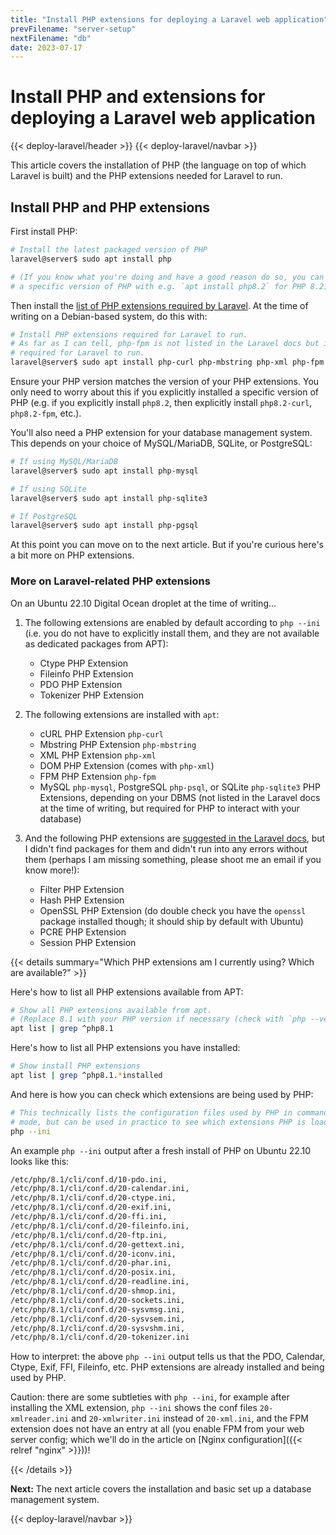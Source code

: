 ```yaml
---
title: "Install PHP extensions for deploying a Laravel web application"
prevFilename: "server-setup"
nextFilename: "db"
date: 2023-07-17
---
```


# Install PHP and extensions for deploying a Laravel web application

{{< deploy-laravel/header >}}
{{< deploy-laravel/navbar >}}

This article covers the installation of PHP (the language on top of which Laravel is built) and the PHP extensions needed for Laravel to run.

## Install PHP and PHP extensions

First install PHP:

```bash
# Install the latest packaged version of PHP
laravel@server$ sudo apt install php

# (If you know what you're doing and have a good reason do so, you can install
# a specific version of PHP with e.g. `apt install php8.2` for PHP 8.2)
```

Then install the [list of PHP extensions required by Laravel](https://laravel.com/docs/10.x/deployment#server-requirements).
At the time of writing on a Debian-based system, do this with:

```bash
# Install PHP extensions required for Laravel to run.
# As far as I can tell, php-fpm is not listed in the Laravel docs but is still
# required for Laravel to run.
laravel@server$ sudo apt install php-curl php-mbstring php-xml php-fpm
```

Ensure your PHP version matches the version of your PHP extensions.
You only need to worry about this if you explicitly installed a specific version of PHP (e.g. if you explicitly install `php8.2`, then explicitly install `php8.2-curl`, `php8.2-fpm`, etc.).

You'll also need a PHP extension for your database management system.
This depends on your choice of MySQL/MariaDB, SQLite, or PostgreSQL:

```bash
# If using MySQL/MariaDB
laravel@server$ sudo apt install php-mysql

# If using SQLite
laravel@server$ sudo apt install php-sqlite3

# If PostgreSQL
laravel@server$ sudo apt install php-pgsql
```


At this point you can move on to the next article.
But if you're curious here's a bit more on PHP extensions.

### More on Laravel-related PHP extensions

On an Ubuntu 22.10 Digital Ocean droplet at the time of writing...

1. The following extensions are enabled by default according to `php --ini` (i.e. you do not have to explicitly install them, and they are not available as dedicated packages from APT):

   - Ctype PHP Extension
   - Fileinfo PHP Extension
   - PDO PHP Extension
   - Tokenizer PHP Extension
 
1. The following extensions are installed with `apt`:
 
   - cURL PHP Extension `php-curl`
   - Mbstring PHP Extension `php-mbstring`
   - XML PHP Extension `php-xml`
   - DOM PHP Extension (comes with `php-xml`)
   - FPM PHP Extension `php-fpm`
   - MySQL `php-mysql`, PostgreSQL `php-psql`, or SQLite `php-sqlite3` PHP Extensions, depending on your DBMS (not listed in the Laravel docs at the time of writing, but required for PHP to interact with your database)

1. And the following PHP extensions are [suggested in the Laravel docs](https://laravel.com/docs/10.x/deployment#server-requirements), but I didn't find packages for them and didn't run into any errors without them (perhaps I am missing something, please shoot me an email if you know more!):
 
   - Filter PHP Extension
   - Hash PHP Extension
   - OpenSSL PHP Extension (do double check you have the `openssl` package installed though; it should ship by default with Ubuntu)
   - PCRE PHP Extension
   - Session PHP Extension

{{< details summary="Which PHP extensions am I currently using? Which are available?" >}}

Here's how to list all PHP extensions available from APT:

```bash
# Show all PHP extensions available from apt.
# (Replace 8.1 with your PHP version if necessary (check with `php --version`)).
apt list | grep ^php8.1
```

Here's how to list all PHP extensions you have installed:

```bash
# Show install PHP extensions 
apt list | grep ^php8.1.*installed
```

And here is how you can check which extensions are being used by PHP:

```bash
# This technically lists the configuration files used by PHP in command line
# mode, but can be used in practice to see which extensions PHP is loading.
php --ini
```

An example `php --ini` output after a fresh install of PHP on Ubuntu 22.10 looks like this:

```txt
/etc/php/8.1/cli/conf.d/10-pdo.ini,
/etc/php/8.1/cli/conf.d/20-calendar.ini,
/etc/php/8.1/cli/conf.d/20-ctype.ini,
/etc/php/8.1/cli/conf.d/20-exif.ini,
/etc/php/8.1/cli/conf.d/20-ffi.ini,
/etc/php/8.1/cli/conf.d/20-fileinfo.ini,
/etc/php/8.1/cli/conf.d/20-ftp.ini,
/etc/php/8.1/cli/conf.d/20-gettext.ini,
/etc/php/8.1/cli/conf.d/20-iconv.ini,
/etc/php/8.1/cli/conf.d/20-phar.ini,
/etc/php/8.1/cli/conf.d/20-posix.ini,
/etc/php/8.1/cli/conf.d/20-readline.ini,
/etc/php/8.1/cli/conf.d/20-shmop.ini,
/etc/php/8.1/cli/conf.d/20-sockets.ini,
/etc/php/8.1/cli/conf.d/20-sysvmsg.ini,
/etc/php/8.1/cli/conf.d/20-sysvsem.ini,
/etc/php/8.1/cli/conf.d/20-sysvshm.ini,
/etc/php/8.1/cli/conf.d/20-tokenizer.ini
```

How to interpret: the above `php --ini` output tells us that the PDO, Calendar, Ctype, Exif, FFI, Fileinfo, etc. PHP extensions are already installed and being used by PHP.

Caution: there are some subtleties with `php --ini`, for example after installing the XML extension, `php --ini` shows the conf files `20-xmlreader.ini` and `20-xmlwriter.ini` instead of `20-xml.ini`, and the FPM extension does not have an entry at all (you enable FPM from your web server config; which we'll do in the article on [Nginx configuration]({{< relref "nginx" >}}))!

{{< /details >}}

**Next:** The next article covers the installation and basic set up a database management system.

{{< deploy-laravel/navbar >}}
